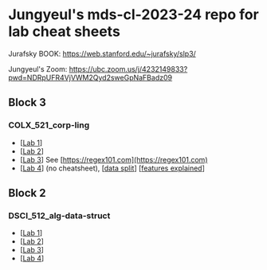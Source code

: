 # Jungyeul's mds-cl-2023-24 repo for lab cheat sheets

Jurafsky BOOK: https://web.stanford.edu/~jurafsky/slp3/

Jungyeul's Zoom: https://ubc.zoom.us/j/4232149833?pwd=NDRpUFR4VjVWM2Qyd2sweGpNaFBadz09

## Block 3
### COLX_521_corp-ling
* [[Lab 1](./block3/corp-ling_lab1.ipynb)]
* [[Lab 2](./block3/corp-ling_lab2.ipynb)]
* [[Lab 3](./block3/corp-ling_lab3.ipynb)] See [https://regex101.com](https://regex101.com)
* [[Lab 4](./block3/corp-ling_lab4.ipynb)] (no cheatsheet), [[data split](./block3/lab4_data/)] [[features explained](https://www.overleaf.com/read/qbzzmtfnxvnd#03abca)]



## Block 2
### DSCI_512_alg-data-struct 
* [[Lab 1](./block2/dsci512_lab1.ipynb)]
* [[Lab 2](./block2/dsci512_lab2.ipynb)]
* [[Lab 3](./block2/dsci512_lab3.ipynb)]
* [[Lab 4](./block2/dsci512_lab4.ipynb)]
